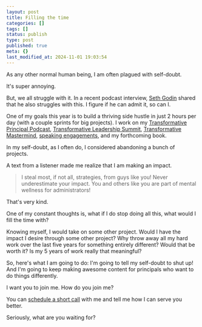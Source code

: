 ```yaml
---
layout: post
title: Filling the time
categories: []
tags: []
status: publish
type: post
published: true
meta: {}
last_modified_at: 2024-11-01 19:03:54
---
```


As any other normal human being, I am often plagued with self-doubt.

It's super annoying.

But, we all struggle with it. In a recent podcast interview, 
[Seth Godin](https://itunes.apple.com/us/podcast/the-moment-with-brian-koppelman/id814550071?mt=2#) shared that he also struggles with this. I figure if he can admit it, so can I.

One of my goals this year is to build a thriving side hustle in just 2 hours per day (with a couple sprints for big projects). I work on my 
[Transformative Principal Podcast](https://itunes.apple.com/us/podcast/transformative-principal/id770942472?mt=2), 
[Transformative Leadership Summit](http://transformativeleadershipsummit.com), 
[Transformative Mastermind](http://transformativeprincipal.org/mastermind), 
[speaking engagements](http://jethrojones.com/speaking), and my forthcoming book.

In my self-doubt, as I often do, I considered abandoning a bunch of projects.

A text from a listener made me realize that I am making an impact.

>I steal most, if not all, strategies, from guys like you! Never underestimate your impact.  You and others like you are part of mental wellness for administrators!


That's very kind.

One of my constant thoughts is, what if I do stop doing all this, what would I fill the time with?

Knowing myself, I would take on some other project. Would I have the impact I desire through some other project? Why throw away all my hard work over the last five years for something entirely different? Would that be worth it? Is my 5 years of work really that meaningful?

So, here's what I am going to do: I'm going to tell my self-doubt to shut up! And I'm going to keep making awesome content for principals who want to do things differently.

I want you to join me. How do you join me?

You can 
[schedule a short call](http://calendly.com/jethro-jones/15min) with me and tell me how I can serve you better.

Seriously, what are you waiting for?
